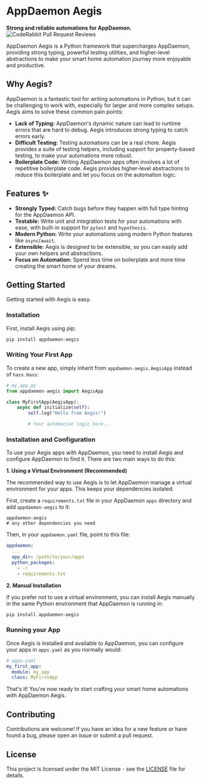 # AppDaemon Aegis

**Strong and reliable automations for AppDaemon.** ![CodeRabbit Pull Request Reviews](https://img.shields.io/coderabbit/prs/github/pgrm/appdaemon-aegis?utm_source=oss&utm_medium=github&utm_campaign=pgrm%2Fappdaemon-aegis&labelColor=171717&color=FF570A&link=https%3A%2F%2Fcoderabbit.ai&label=CodeRabbit+Reviews)

AppDaemon Aegis is a Python framework that supercharges AppDaemon, providing strong typing, powerful testing utilities, and higher-level abstractions to make your smart home automation journey more enjoyable and productive.

## Why Aegis?

AppDaemon is a fantastic tool for writing automations in Python, but it can be challenging to work with, especially for larger and more complex setups. Aegis aims to solve these common pain points:

* **Lack of Typing:** AppDaemon's dynamic nature can lead to runtime errors that are hard to debug. Aegis introduces strong typing to catch errors early.
* **Difficult Testing:** Testing automations can be a real chore. Aegis provides a suite of testing helpers, including support for property-based testing, to make your automations more robust.
* **Boilerplate Code:** Writing AppDaemon apps often involves a lot of repetitive boilerplate code. Aegis provides higher-level abstractions to reduce this boilerplate and let you focus on the automation logic.

## Features ✨

* **Strongly Typed:** Catch bugs before they happen with full type hinting for the AppDaemon API.
* **Testable:** Write unit and integration tests for your automations with ease, with built-in support for `pytest` and `hypothesis`.
* **Modern Python:** Write your automations using modern Python features like `async`/`await`.
* **Extensible:** Aegis is designed to be extensible, so you can easily add your own helpers and abstractions.
* **Focus on Automation:** Spend less time on boilerplate and more time creating the smart home of your dreams.

## Getting Started

Getting started with Aegis is easy.

### Installation

First, install Aegis using pip:

```bash
pip install appdaemon-aegis
```

### Writing Your First App

To create a new app, simply inherit from `appdaemon-aegis.AegisApp` instead of `hass.Hass`:

```python
# my_app.py
from appdaemon-aegis import AegisApp

class MyFirstApp(AegisApp):
    async def initialize(self):
        self.log("Hello from Aegis!")

        # Your automation logic here...
```

### Installation and Configuration

To use your Aegis apps with AppDaemon, you need to install Aegis and configure AppDaemon to find it. There are two main ways to do this:

**1. Using a Virtual Environment (Recommended)**

The recommended way to use Aegis is to let AppDaemon manage a virtual environment for your apps. This keeps your dependencies isolated.

First, create a `requirements.txt` file in your AppDaemon `apps` directory and add `appdaemon-aegis` to it:

```
appdaemon-aegis
# any other dependencies you need
```

Then, in your `appdaemon.yaml` file, point to this file:

```yaml
appdaemon:
  ...
  app_dir: /path/to/your/apps
  python_packages:
    - -r
    - requirements.txt
```

**2. Manual Installation**

If you prefer not to use a virtual environment, you can install Aegis manually in the same Python environment that AppDaemon is running in:

```bash
pip install appdaemon-aegis
```

### Running your App

Once Aegis is installed and available to AppDaemon, you can configure your apps in `apps.yaml` as you normally would:

```yaml
# apps.yaml
my_first_app:
  module: my_app
  class: MyFirstApp
```

That's it! You're now ready to start crafting your smart home automations with AppDaemon Aegis.

## Contributing

Contributions are welcome! If you have an idea for a new feature or have found a bug, please open an issue or submit a pull request.

## License

This project is licensed under the MIT License - see the [LICENSE](LICENSE) file for details.
